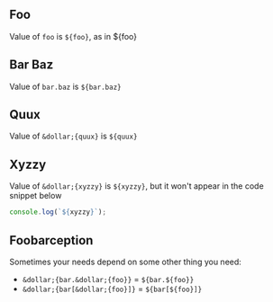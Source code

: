 ## Foo
Value of `foo` is `${foo}`, as in ${foo}

## Bar Baz
Value of `bar.baz` is `${bar.baz}`

## Quux
Value of `&dollar;{quux}` is `${quux}`

## Xyzzy
Value of `&dollar;{xyzzy}` is `${xyzzy}`, but it won't appear in the code snippet below
```js
console.log(`${xyzzy}`);
```

## Foobarception
Sometimes your needs depend on some other thing you need:
- `&dollar;{bar.&dollar;{foo}}` = `${bar.${foo}}`
- `&dollar;{bar[&dollar;{foo}]}` = `${bar[${foo}]}`